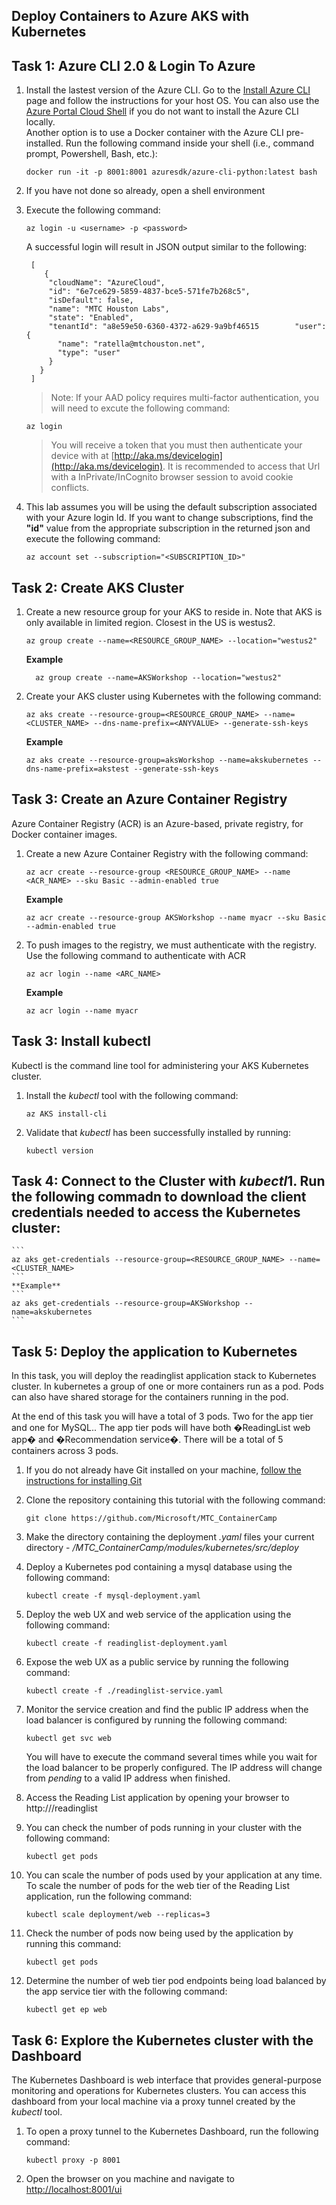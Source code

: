 ## Deploy Containers to Azure AKS with Kubernetes

## Task 1: Azure CLI 2.0 & Login To Azure
1. Install the lastest version of the Azure CLI.  Go to the [Install Azure CLI](https://docs.microsoft.com/en-us/cli/azure/install-azure-cli?view=azure-cli-latest) page and follow the instructions for your host OS.  You can also use the [Azure Portal Cloud Shell](https://docs.microsoft.com/en-us/azure/cloud-shell/overview?view=azure-cli-latest) if you do not want to install the Azure CLI locally.  
  Another option is to use a Docker container with the Azure CLI pre-installed.  Run the following command inside your shell (i.e., command prompt, Powershell, Bash, etc.):
      ```
      docker run -it -p 8001:8001 azuresdk/azure-cli-python:latest bash 
      ```
2. If you have not done so already, open a shell environment
3. Execute the following command:
    ```
    az login -u <username> -p <password>
    ```
    A successful login will result in JSON output similar to the following:
   ```
    [
       {
        "cloudName": "AzureCloud",
        "id": "6e7ce629-5859-4837-bce5-571fe7b268c5",
        "isDefault": false,
        "name": "MTC Houston Labs",
        "state": "Enabled",
        "tenantId": "a8e59e50-6360-4372-a629-9a9bf46515        "user": {
          "name": "ratella@mtchouston.net",
          "type": "user"
        }
      }
    ]
    ```
   
    > Note:  If your AAD policy requires multi-factor authentication, you will need to excute the following command:
    ```
    az login
     ```
    > You will receive a token that you must then authenticate your device with at [http://aka.ms/devicelogin](http://aka.ms/devicelogin).  It is recommended to access that Url with a InPrivate/InCognito browser session to avoid cookie conflicts.
4. This lab assumes you will be using the default subscription associated with your Azure login Id.  If you want to change subscriptions, find the **"id"** value from the appropriate subscription in the returned json and execute the following command:
    ```
    az account set --subscription="<SUBSCRIPTION_ID>"
    ```

## Task 2: Create AKS Cluster
1. Create a new resource group for your AKS to reside in.  Note that AKS is only available in limited region.  Closest in the US is westus2. 
    
    ```
    az group create --name=<RESOURCE_GROUP_NAME> --location="westus2"
    ```
    **Example**
    ```
      az group create --name=AKSWorkshop --location="westus2"
    ```
2.  Create your AKS cluster using Kubernetes with the following command:
    ```
    az aks create --resource-group=<RESOURCE_GROUP_NAME> --name=<CLUSTER_NAME> --dns-name-prefix=<ANYVALUE> --generate-ssh-keys
    ```
    **Example**
    ```
    az aks create --resource-group=aksWorkshop --name=akskubernetes --dns-name-prefix=akstest --generate-ssh-keys
    ```

## Task 3: Create an Azure Container Registry
Azure Container Registry (ACR) is an Azure-based, private registry, for Docker container images. 
1.  Create a new Azure Container Registry with the following command:
    ```
    az acr create --resource-group <RESOURCE_GROUP_NAME> --name <ACR_NAME> --sku Basic --admin-enabled true
    ```
    **Example**
    ```
    az acr create --resource-group AKSWorkshop --name myacr --sku Basic --admin-enabled true
    ```
2. To push images to the registry, we must authenticate with the registry.  Use the following command to authenticate with ACR
 
    ```
    az acr login --name <ARC_NAME>
    ```
    **Example**
    ```
    az acr login --name myacr
    ```


## Task 3: Install kubectl
Kubectl is the command line tool for administering your AKS Kubernetes cluster.

1. Install the *kubectl* tool with the following command:

    ```
    az AKS install-cli
    ```
2. Validate that *kubectl* has been successfully installed by running:
    ```
    kubectl version
    ```

## Task 4: Connect to the Cluster with *kubectl*1. Run the following commadn to download the client credentials needed to access the Kubernetes cluster:

    ```
    az aks get-credentials --resource-group=<RESOURCE_GROUP_NAME> --name=<CLUSTER_NAME>
    ```
    **Example**
    ```
    az aks get-credentials --resource-group=AKSWorkshop --name=akskubernetes
    ```
## Task 5: Deploy the application to Kubernetes
In this task, you will deploy the readinglist application stack to Kubernetes cluster. In kubernetes a group of one or more containers run as a pod. Pods can also have shared storage for the containers running in the pod. 

At the end of this task you will have a total of 3 pods. Two for the app tier and one for MySQL.. The app tier pods will have both �ReadingList web app� and �Recommendation service�. There will be a total of 5 containers across 3 pods. 

1. If you do not already have Git installed on your machine, [follow the instructions for installing Git](https://git-scm.com/book/en/v2/Getting-Started-Installing-Git)
2. Clone the repository containing this tutorial with the following command:
    ```
    git clone https://github.com/Microsoft/MTC_ContainerCamp
    ```
3. Make the directory containing the deployment *.yaml* files your current directory - */MTC_ContainerCamp/modules/kubernetes/src/deploy*
4. Deploy a Kubernetes pod containing a mysql database using the following command:
    ```
    kubectl create -f mysql-deployment.yaml
    ```
5. Deploy the web UX and web service of the application using the following command:
    ```
    kubectl create -f readinglist-deployment.yaml
    ```
6. Expose the web UX as a public service by running the following command:
    ```
    kubectl create -f ./readinglist-service.yaml
    ```
7. Monitor the service creation and find the public IP address when the load balancer is configured by running the following command:
    ```
    kubectl get svc web
    ```
    You will have to execute the command several times while you wait for the load balancer to be properly configured.  The IP address will change from *pending* to a valid IP address when finished.

8.  Access the Reading List application by opening your browser to http://<PublicIP>/readinglist

9. You can check the number of pods running in your cluster with the following command:
    ```none
    kubectl get pods
    ```
10. You can scale the number of pods used by your application at any time. To scale the number of pods for the web tier of the Reading List application, run the following command:
    ```
    kubectl scale deployment/web --replicas=3
    ```
11. Check the number of pods now being used by the application by running this command:
    ```
    kubectl get pods
    ```
12. Determine the number of web tier pod endpoints being load balanced by the app service tier with the following command:
    ```
    kubectl get ep web
    ```

## Task 6: Explore the Kubernetes cluster with the Dashboard
The Kubernetes Dashboard is web interface that provides general-purpose monitoring and operations for Kubernetes clusters.  You can access this dashboard from your local machine via a proxy tunnel created by the *kubectl* tool.

1. To open a proxy tunnel to the Kubernetes Dashboard, run the following command:
    ```
    kubectl proxy -p 8001
    ```
2. Open the browser on you machine and navigate to [http://localhost:8001/ui](http://localhost:8001/ui)

